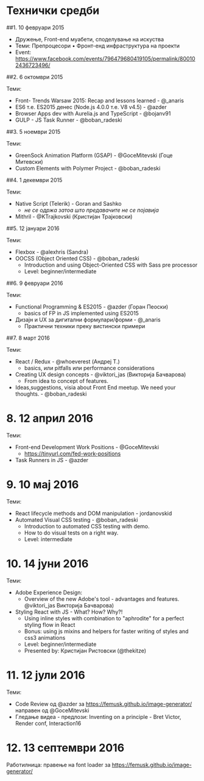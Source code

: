 # Технички средби

##1. 10 февруари 2015
- Дружење, Front-end муабети, споделување на искуства
- Теми: Препроцесори • Фронт-енд инфраструктура на проекти
- Event: https://www.facebook.com/events/796479680419105/permalink/800102436723496/

##2. 6 октомври 2015

Теми:

- Front- Trends Warsaw 2015: Recap and lessons learned - @_anaris
- ES6 т.е. ES2015 денес (Node.js 4.0.0 т.е.  V8 v4.5) - @azder
- Browser Apps dev with Aurelia.js and TypeScript - @bojanv91
- GULP - JS Task Runner - @boban_radeski

##3. 5 ноември 2015

Теми:

- GreenSock Animation Platform (GSAP) - @GoceMitevski (Гоце Митевски)
- Custom Elements with Polymer Project - @boban_radeski

##4. 1 декември 2015

Теми:

- Native Script (Telerik) - Goran and Sashko 
  - _не се одржа затоа што предавачите не се појавија_
- Mithril - @KTrajkovski (Кристијан Трајковски)

##5. 12 јануари 2016

Теми:

- Flexbox - @alexhris (Sandra)
- OOCSS (Object Oriented CSS) - @boban_radeski
  - Introduction and using Object-Oriented CSS with Sass pre processor
  - Level: beginner/intermediate

##6. 9 февруари 2016

Теми:

- Functional Programming & ES2015 -  @azder (Горан Пеоски)
  - basics of FP in JS implemented using ES2015
- Дизајн и UX за дигитални формулари/форми - @_anaris
  - Практични техники преку вистински примери

##7. 8 март 2016

Теми:

- React / Redux - @whoeverest (Андреј Т.)
  - basics, или pitfalls или performance considerations
- Creating UX design concepts - @viktori_jas (Викторија Бачварова)
  - From idea to concept of features.
- Ideas,suggestions, visia about Front End meetup. We need your thoughts. - @boban_radeski


# 8. 12 април 2016

Теми:

- Front-end Development Work Positions - @GoceMitevski
   - https://tinyurl.com/fed-work-positions
- Task Runners in JS - @azder

# 9. 10 мај 2016

Теми:

- React lifecycle methods and DOM manipulation - jordanovskid 
- Automated Visual CSS testing - @boban_radeski
  - Introduction to automated CSS testing with demo. 
  - How to do visual tests on a right way.
  - Level: intermediate 

# 10. 14 јуни 2016

Теми:
- Adobe Experience Design: 
    - Overview of the new Adobe's tool - advantages and features. @viktori_jas Викторија Бачварова)
- Styling React with JS -  What? How? Why?!
    - Using inline styles with combination to "aphrodite" for a perfect styling flow in React
    - Bonus: using js mixins and helpers for faster writing of styles and css3 animations
    - Level: beginner/intermediate
    - Presented by: Кристијан Ристовски (@thekitze)

# 11. 12 јули 2016

Теми:
- Code Review од @azder за https://femusk.github.io/image-generator/ направен од @GoceMitevski
- Гледање видеа - предлози: Inventing on a principle - Bret Victor, Render conf, Interaction16

# 12. 13 септември 2016

Работилница: правење на font loader за https://femusk.github.io/image-generator/
